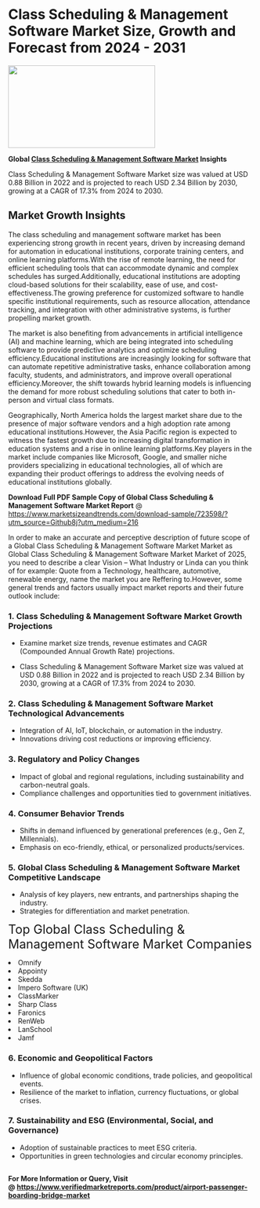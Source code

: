 <H1>Class Scheduling & Management Software Market Size, Growth and Forecast from 2024 - 2031</H1><img class="aligncenter size-medium wp-image-584254" src="https://thirdeyenews.in/wp-content/uploads/2024/09/Global-Market-Research-300x168.jpeg" alt="" width="300" height="168" /><p><strong>Global&nbsp;<a href="https://www.marketsizeandtrends.com/download-sample/723598/?utm_source=Github8j?utm_medium=216">Class Scheduling & Management Software Market</a> Insights</strong></p><p>Class Scheduling & Management Software Market size was valued at USD 0.88 Billion in 2022 and is projected to reach USD 2.34 Billion by 2030, growing at a CAGR of 17.3% from 2024 to 2030.</p><p><h2>Market Growth Insights</h2> <p>The class scheduling and management software market has been experiencing strong growth in recent years, driven by increasing demand for automation in educational institutions, corporate training centers, and online learning platforms.With the rise of remote learning, the need for efficient scheduling tools that can accommodate dynamic and complex schedules has surged.Additionally, educational institutions are adopting cloud-based solutions for their scalability, ease of use, and cost-effectiveness.The growing preference for customized software to handle specific institutional requirements, such as resource allocation, attendance tracking, and integration with other administrative systems, is further propelling market growth.</p> <p>The market is also benefiting from advancements in artificial intelligence (AI) and machine learning, which are being integrated into scheduling software to provide predictive analytics and optimize scheduling efficiency.Educational institutions are increasingly looking for software that can automate repetitive administrative tasks, enhance collaboration among faculty, students, and administrators, and improve overall operational efficiency.Moreover, the shift towards hybrid learning models is influencing the demand for more robust scheduling solutions that cater to both in-person and virtual class formats.</p> <p>Geographically, North America holds the largest market share due to the presence of major software vendors and a high adoption rate among educational institutions.However, the Asia Pacific region is expected to witness the fastest growth due to increasing digital transformation in education systems and a rise in online learning platforms.Key players in the market include companies like Microsoft, Google, and smaller niche providers specializing in educational technologies, all of which are expanding their product offerings to address the evolving needs of educational institutions globally.</p> <p><span class=""><strong>Download Full PDF Sample Copy of Global Class Scheduling & Management Software Market Report</strong> @ <a href="https://www.marketsizeandtrends.com/download-sample/723598/?utm_source=Github8j?utm_medium=216" target="_blank">https://www.marketsizeandtrends.com/download-sample/723598/?utm_source=Github8j?utm_medium=216</a></span></p><p>In order to make an accurate and perceptive description of future scope of a Global&nbsp;Class Scheduling & Management Software Market Market as Global&nbsp;Class Scheduling & Management Software Market Market of 2025, you need to describe a clear Vision &ndash; What Industry or Linda can you think of for example: Quote from a Technology, healthcare, automotive, renewable energy, name the market you are Reffering to.However, some general trends and factors usually impact market reports and their future outlook include:</p><h3>1.&nbsp;<strong>Class Scheduling & Management Software Market Growth Projections</strong></h3><ul><li>Examine market size trends, revenue estimates and CAGR (Compounded Annual Growth Rate) projections.</li><li><p>Class Scheduling & Management Software Market size was valued at USD 0.88 Billion in 2022 and is projected to reach USD 2.34 Billion by 2030, growing at a CAGR of 17.3% from 2024 to 2030.</p></li></ul><h3>2.&nbsp;<strong>Class Scheduling & Management Software Market Technological Advancements</strong></h3><ul><li>Integration of AI, IoT, blockchain, or automation in the industry.</li><li>Innovations driving cost reductions or improving efficiency.</li></ul><h3>3.&nbsp;<strong>Regulatory and Policy Changes</strong></h3><ul><li>Impact of global and regional regulations, including sustainability and carbon-neutral goals.</li><li>Compliance challenges and opportunities tied to government initiatives.</li></ul><h3>4.&nbsp;<strong>Consumer Behavior Trends</strong></h3><ul><li>Shifts in demand influenced by generational preferences (e.g., Gen Z, Millennials).</li><li>Emphasis on eco-friendly, ethical, or personalized products/services.</li></ul><h3>5.&nbsp;<strong>Global Class Scheduling & Management Software Market Competitive Landscape</strong></h3><ul><li>Analysis of key players, new entrants, and partnerships shaping the industry.</li><li>Strategies for differentiation and market penetration.</li></ul><p data-pm-slice="1 1 []"><span style="color: inherit; font-family: inherit; font-size: 25px;">Top Global Class Scheduling & Management Software Market Companies</span></p><div class="" data-test-id=""><p><li>Omnify</li><li> Appointy</li><li> Skedda</li><li> Impero Software (UK)</li><li> ClassMarker</li><li> Sharp Class</li><li> Faronics</li><li> RenWeb</li><li> LanSchool</li><li> Jamf</li></p></div><h3>6.&nbsp;<strong>Economic and Geopolitical Factors</strong></h3><ul><li>Influence of global economic conditions, trade policies, and geopolitical events.</li><li>Resilience of the market to inflation, currency fluctuations, or global crises.</li></ul><h3>7.&nbsp;<strong>Sustainability and ESG (Environmental, Social, and Governance)</strong></h3><ul><li>Adoption of sustainable practices to meet ESG criteria.</li><li>Opportunities in green technologies and circular economy principles.</li></ul><h2><strong style="font-size: 14px;">For More Information or Query, Visit @&nbsp;</strong><a style="background-color: #ffffff; font-size: 14px;" href="https://www.marketsizeandtrends.com/report/class-scheduling-management-software-market/" target="_blank">https://www.verifiedmarketreports.com/product/airport-passenger-boarding-bridge-market</a></h2>